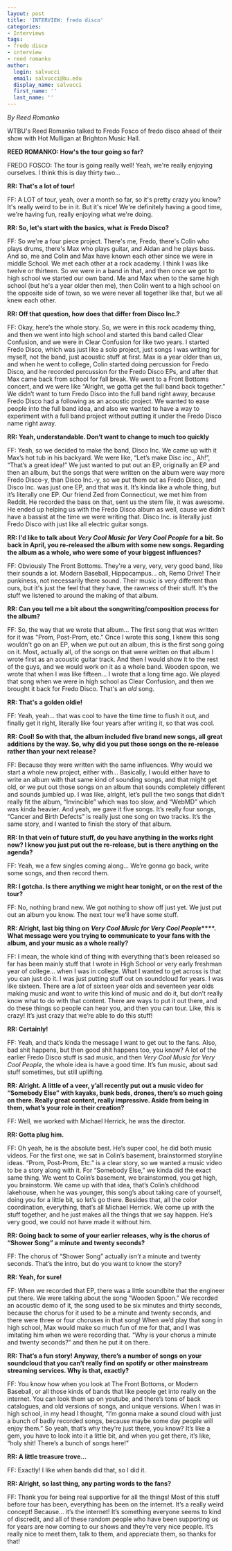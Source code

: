 ```yaml
---
layout: post
title: 'INTERVIEW: fredo disco'
categories:
- Interviews
tags:
- fredo disco
- interview
- reed romanko
author:
  login: salvucci
  email: salvucci@bu.edu
  display_name: salvucci
  first_name: ''
  last_name: ''
---
```

_By Reed Romanko_

WTBU's Reed Romanko talked to Fredo Fosco of fredo disco ahead of their show with Hot Mulligan at Brighton Music Hall.

**REED ROMANKO: How's the tour going so far?**

FREDO FOSCO: The tour is going really well! Yeah, we're really enjoying ourselves. I think this is day thirty two...

**RR: That's a lot of tour!**

FF: A LOT of tour, yeah, over a month so far, so it's pretty crazy you know? It's really weird to be in it. But it's nice! We're definitely having a good time, we're having fun, really enjoying what we're doing.

**RR: So, let's start with the basics, what** **_is_** **Fredo Disco?**

FF: So we're a four piece project. There's me, Fredo, there's Colin who plays drums, there's Max who plays guitar, and Aidan and he plays bass. And so, me and Colin and Max have known each other since we were in middle School. We met each other at a rock academy. I think I was like twelve or thirteen. So we were in a band in that, and then once we got to high school we started our own band. Me and Max when to the same high school (but he's a year older then me), then Colin went to a high school on the opposite side of town, so we were never all together like that, but we all knew each other.

**RR: Off that question, how does that differ from Disco Inc.?**

FF: Okay, here’s the whole story. So, we were in this rock academy thing, and then we went into high school and started this band called Clear Confusion, and we were in Clear Confusion for like two years. I started Fredo Disco, which was just like a solo project, just songs I was writing for myself, not the band, just acoustic stuff at first. Max is a year older than us, and when he went to college, Colin started doing percussion for Fredo Disco, and he recorded percussion for the Fredo Disco EPs, and after that Max came back from school for fall break. We went to a Front Bottoms concert, and we were like “Alright, we gotta get the full band back together.” We didn’t want to turn Fredo Disco into the full band right away, because Fredo Disco had a following as an acoustic project. We wanted to ease people into the full band idea, and also we wanted to have a way to experiment with a full band project without putting it under the Fredo Disco name right away.

**RR: Yeah, understandable. Don’t want to change to much too quickly**

FF: Yeah, so we decided to make the band, Disco Inc. We came up with it Max’s hot tub in his backyard. We were like, “Let’s make Disc inc., Ah!”, “That’s a great idea!” We just wanted to put out an EP, originally an EP and then an album, but the songs that were written on the album were way more Fredo Disco-y, than Disco Inc.-y, so we put them out as Fredo Disco, and Disco Inc. was just one EP, and that was it. It’s kinda like a whole thing, but it’s literally one EP. Our friend Zed from Connecticut, we met him from Reddit. He recorded the bass on that, sent us the stem file, it was awesome. He ended up helping us with the Fredo Disco album as well, cause we didn’t have a bassist at the time we were writing that. Disco Inc. is literally just Fredo Disco with just like all electric guitar songs.

**RR: I'd like to talk about** **_Very Cool Music for Very Cool People_** **for a bit. So back in April, you re-released the album with some new songs. Regarding the album as a whole, who were some of your biggest influences?**

FF: Obviously The Front Bottoms. They're a very, very, very good band, like their sounds a lot. Modern Baseball, Hippocampus… oh, Remo Drive! Their punkiness, not necessarily there sound. Their music is very different than ours, but it's just the feel that they have, the rawness of their stuff. It's the stuff we listened to around the making of that album.

**RR: Can you tell me a bit about the songwriting/composition process for the album?**

FF: So, the way that we wrote that album… The first song that was written for it was "Prom, Post-Prom, etc." Once I wrote this song, I knew this song wouldn't go on an EP, when we put out an album, this is the first song going on it. Most, actually all, of the songs on that were written on that album I wrote first as an acoustic guitar track. And then I would show it to the rest of the guys, and we would work on it as a whole band. Wooden spoon, we wrote that when I was like fifteen… I wrote that a long time ago. We played that song when we were in high school as Clear Confusion, and then we brought it back for Fredo Disco. That's an _old_ song.

**RR: That's a golden oldie!**

FF: Yeah, yeah… that was cool to have the time time to flush it out, and finally get it right, literally like four years after writing it, so that was cool.

**RR: Cool! So with that, the album included five brand new songs, all great additions by the way. So, why did you put those songs on the re-release rather than your next release?**

FF: Because they were written with the same influences. Why would we start a whole new project, either with… Basically, I would either have to write an album with that same kind of sounding songs, and that might get old, or we put out those songs on an album that sounds completely different and sounds jumbled up. I was like, alright, let’s pull the two songs that didn’t really fit the album, “Invincible” which was too slow, and “WebMD” which was kinda heavier. And yeah, we gave it five songs. It’s really four songs, “Cancer and Birth Defects” is really just one song on two tracks. It’s the same story, and I wanted to finish the story of that album.

**RR: In that vein of future stuff, do you have anything in the works right now? I know you just put out the re-release, but is there anything on the agenda?**

FF: Yeah, we a few singles coming along… We’re gonna go back, write some songs, and then record them.

**RR: I gotcha. Is there anything we might hear tonight, or on the rest of the tour?**

FF: No, nothing brand new. We got nothing to show off just yet. We just put out an album you know. The next tour we’ll have some stuff.

**RR: Alright, last big thing on** **_Very Cool Music for Very Cool People_****.** **What message were you trying to communicate to your fans with the album, and your music as a whole really?**

FF: I mean, the whole kind of thing with everything that’s been released so far has been mainly stuff that I wrote in High School or very early freshman year of college… when I was in college. What I wanted to get across is that you can just do it. I was just putting stuff out on soundcloud for years. I was like sixteen. There are a _lot_ of sixteen year olds and seventeen year olds making music and want to write this kind of music and do it, but don’t really know what to do with that content. There are ways to put it out there, and do these things so people can hear you, and then you can tour. Like, this is crazy! It’s just crazy that we’re able to do this stuff!

**RR: Certainly!**

FF: Yeah, and that’s kinda the message I want to get out to the fans. Also, bad shit happens, but then good shit happens too, you know? A lot of the earlier Fredo Disco stuff is sad music, and then _Very Cool Music for Very Cool People_, the whole idea is have a good time. It’s fun music, about sad stuff sometimes, but still uplifting.

**RR: Alright. A little of a veer, y’all recently put out a music video for “Somebody Else”** **with kayaks, bunk beds, drones, there’s so much going on there. Really great content, really impressive. Aside from being in them, what’s your role in their creation?**

FF: Well, we worked with Michael Herrick, he was the director.

**RR: Gotta plug him.**

FF: Oh yeah, he is the absolute best. He’s super cool, he did both music videos. For the first one, we sat in Colin’s basement, brainstormed storyline ideas. “Prom, Post-Prom, Etc.” is a clear story, so we wanted a music video to be a story along with it. For “Somebody Else,” we kinda did the exact same thing. We went to Colin’s basement, we brainstormed, you get high, you brainstorm. We came up with that idea, that’s Colin’s childhood lakehouse, when he was younger, this song’s about taking care of yourself, doing you for a little bit, so let’s go there. Besides that, all the color coordination, everything, that’s all Michael Herrick. We come up with the stuff together, and he just makes all the things that we say happen. He’s very good, we could not have made it without him.

**RR: Going back to some of your earlier releases, why is the chorus of “Shower Song” a minute and twenty seconds?**

FF: The chorus of “Shower Song” actually _isn’t_ a minute and twenty seconds. That’s the intro, but do you want to know the story?

**RR: Yeah, for sure!**

FF: When we recorded that EP, there was a little soundbite that the engineer put there. We were talking about the song “Wooden Spoon.” We recorded an acoustic demo of it, the song used to be six minutes and thirty seconds, because the chorus for it used to be a minute and twenty seconds, and there were three or four choruses in that song! When we’d play that song in high school, Max would make so much fun of me for that, and I was imitating him when we were recording that. “Why is your chorus a minute and twenty seconds?” and then he put it on there.

**RR: That’s a fun story! Anyway, there’s a number of songs on your soundcloud that you can’t really find on spotify or other mainstream streaming services. Why is that, exactly?**

FF: You know how when you look at The Front Bottoms, or Modern Baseball, or all those kinds of bands that like people get into really on the internet. You can look them up on youtube, and there’s tons of back catalogues, and old versions of songs, and unique versions. When I was in high school, in my head I thought, “I’m gonna make a sound cloud with just a bunch of badly recorded songs, because maybe some day people will enjoy them.” So yeah, that’s why they’re just there, you know? It’s like a gem, you have to look into it a little bit, and when you get there, it’s like, “holy shit! There’s a bunch of songs here!”

**RR: A little treasure trove…**

FF: Exactly! I like when bands did that, so I did it.

**RR: Alright, so last thing, any parting words to the fans?**

FF: Thank you for being real supportive for all the things! Most of this stuff before tour has been, everything has been on the internet. It’s a really weird concept! Because… it’s the internet! It’s something everyone seems to kind of discredit, and all of these random people who have been supporting us for years are now coming to our shows and they’re very nice people. It’s really nice to meet them, talk to them, and appreciate them, so thanks for that!